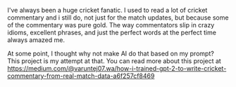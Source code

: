 I've always been a huge cricket fanatic. I used to read a lot of cricket commentary and i still do, not just for the match updates, but because some of the commentary was pure gold. The way commentators slip in crazy idioms, excellent phrases, and just the perfect words at the perfect time always amazed me.  

At some point, I thought why not make AI do that based on my prompt?  
This project is my attempt at that. You can read more about this project at https://medium.com/@varuntej07.wa/how-i-trained-gpt-2-to-write-cricket-commentary-from-real-match-data-a6f257cf8469
